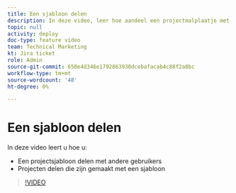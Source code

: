 ```yaml
---
title: Een sjabloon delen
description: In deze video, leer hoe aandeel een projectmalplaatje met andere gebruikers en deelprojecten die met een malplaatje werden gecreeerd.
topic: null
activity: deploy
doc-type: feature video
team: Technical Marketing
kt: Jira ticket
role: Admin
source-git-commit: 650e4d346e1792863930dcebafacab4c88f2a8bc
workflow-type: tm+mt
source-wordcount: '48'
ht-degree: 0%

---
```


# Een sjabloon delen

In deze video leert u hoe u:

* Een projectsjabloon delen met andere gebruikers
* Projecten delen die zijn gemaakt met een sjabloon

>[!VIDEO](https://video.tv.adobe.com/v/335211/?quality=12&learn=on)
